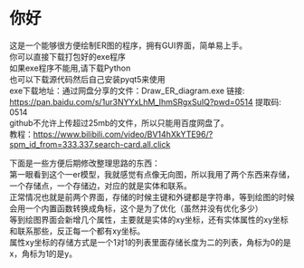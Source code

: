# 你好
这是一个能够很方便绘制ER图的程序，拥有GUI界面，简单易上手。<br>
你可以直接下载打包好的exe程序<br>
如果exe程序不能用,请下载Python<br>
也可以下载源代码然后自己安装pyqt5来使用<br>
exe下载地址：通过网盘分享的文件：Draw_ER_diagram.exe
链接: https://pan.baidu.com/s/1ur3NYYxLhM_IhmSRgxSuIQ?pwd=0514 提取码: 0514
<br>github不允许上传超过25mb的文件，所以只能用百度网盘了。
<br>教程：https://www.bilibili.com/video/BV14hXkYTE96/?spm_id_from=333.337.search-card.all.click


下面是一些方便后期修改整理思路的东西：<br>
第一眼看到这个一er模型，我就感觉有点像无向图，所以我用了两个东西来存储，一个存储点，一个存储边，对应的就是实体和联系。<br>
正常情况也就是前两个界面，存储的时候主键和外键都是字符串，等到绘图的时候会用一个内置函数转换成角标，这个是为了优化（虽然并没有优化多少）<br>
等到绘图界面会新增几个属性，主要就是实体的xy坐标，还有实体属性的xy坐标和联系那些，反正每一个都有xy坐标。<br>
属性xy坐标的存储方式是一个1对1的列表里面存储长度为二的列表，角标为0的是x，角标为1的是y。<br>
